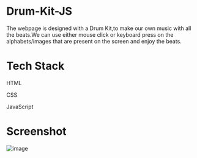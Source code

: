 # Drum-Kit-JS

The webpage is designed with a Drum Kit,to make our own music with all the beats.We can use either mouse click or keyboard press on the alphabets/images that are present on the screen and enjoy the beats.

# Tech Stack

HTML

CSS

JavaScript

# Screenshot

![image](https://github.com/Vikashiniravi97/Drum-Kit-JS-/assets/128639619/7efd0651-051d-4948-aad2-f6dfe1507b1d)
